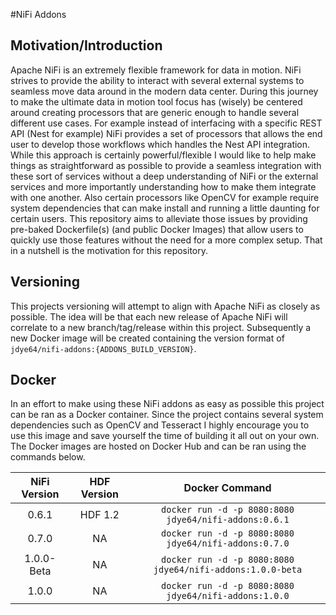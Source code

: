 #NiFi Addons

## Motivation/Introduction
Apache NiFi is an extremely flexible framework for data in motion. NiFi strives to provide the ability to interact 
with several external systems to seamless move data around in the modern data center. During this journey to make the
ultimate data in motion tool focus has (wisely) be centered around creating processors that are generic enough to handle
 several different use cases. For example instead of interfacing with a specific REST API (Nest for example) NiFi provides
 a set of processors that allows the end user to develop those workflows which handles the Nest API integration. While 
 this approach is certainly powerful/flexible I would like to help make things as straightforward as possible to provide
 a seamless integration with these sort of services without a deep understanding of NiFi or the external services and more 
 importantly understanding how to make them integrate with one another. Also certain processors like OpenCV for example
  require system dependencies that can make install and running a little daunting for certain users. This repository
  aims to alleviate those issues by providing pre-baked Dockerfile(s) (and public Docker Images) that allow users to quickly
  use those features without the need for a more complex setup. That in a nutshell is the motivation for this repository.
  
## Versioning
This projects versioning will attempt to align with Apache NiFi as closely as possible. The idea will be that each new
release of Apache NiFi will correlate to a new branch/tag/release within this project. Subsequently a new Docker image will be created
containing the version format of ```jdye64/nifi-addons:{ADDONS_BUILD_VERSION}```. 
  
## Docker
In an effort to make using these NiFi addons as easy as possible this project can be ran as a Docker container. Since the
project contains several system dependencies such as OpenCV and Tesseract I highly encourage you to use this image and 
save yourself the time of building it all out on your own. The Docker images are hosted on Docker Hub and can be ran using the 
commands below.

| NiFi Version        | HDF Version           | Docker Command  |
| :-------------: |:-------------:| :-----:|
| 0.6.1 | HDF 1.2 | ```docker run -d -p 8080:8080 jdye64/nifi-addons:0.6.1``` |
| 0.7.0 | NA      | ```docker run -d -p 8080:8080 jdye64/nifi-addons:0.7.0``` |
| 1.0.0-Beta | NA | ```docker run -d -p 8080:8080 jdye64/nifi-addons:1.0.0-beta``` |
| 1.0.0 | NA | ```docker run -d -p 8080:8080 jdye64/nifi-addons:1.0.0``` |